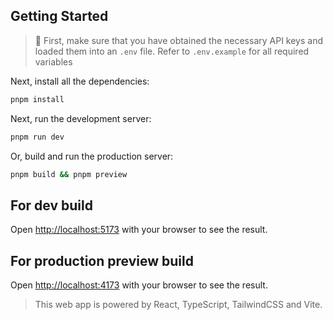 ## Getting Started

> 🚨 First, make sure that you have obtained the necessary API keys and loaded them into an ``.env`` file.
> Refer to ``.env.example`` for all required variables

Next, install all the dependencies:

```bash
pnpm install
```

Next, run the development server:

```bash
pnpm run dev
```

Or, build and run the production server:

```bash
pnpm build && pnpm preview
```

## For dev build
Open [http://localhost:5173](http://localhost:5173) with your browser to see the result.

## For production preview build
Open [http://localhost:4173](http://localhost:4173) with your browser to see the result.

> This web app is powered by React, TypeScript, TailwindCSS and Vite.